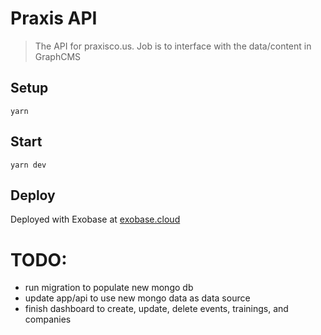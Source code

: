 # Praxis API

> The API for praxisco.us. Job is to interface with the data/content in GraphCMS

## Setup
`yarn`

## Start
`yarn dev`

## Deploy
Deployed with Exobase at [exobase.cloud](https://exobase.cloud)

# TODO:
- run migration to populate new mongo db  
- update app/api to use new mongo data as data source  
- finish dashboard to create, update, delete events, trainings, and companies  